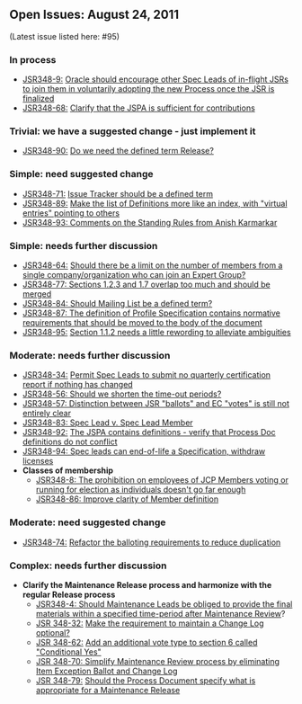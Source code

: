 ## Open Issues: August 24, 2011

(Latest issue listed here: #95)

### In process

*   [JSR348-9:](http://java.net/jira/browse/JSR348-93) [Oracle should encourage other Spec Leads of in-flight JSRs to join them in voluntarily adopting the new Process once the JSR is finalized](http://java.net/jira/browse/JSR348-9)
*   [JSR348-68:](http://java.net/jira/browse/JSR348-93) [Clarify that the JSPA is sufficient for contributions](http://java.net/jira/browse/JSR348-68)

### Trivial: we have a suggested change - just implement it

*   [JSR348-90:](http://java.net/jira/browse/JSR348-93) [Do we need the defined term Release?](http://java.net/jira/browse/JSR348-90)[](http://java.net/jira/browse/JSR348-87)

### Simple: need suggested change

*   [JSR348-71:](http://java.net/jira/browse/JSR348-83) [Issue Tracker should be a defined term](http://java.net/jira/browse/JSR348-71)
*   [JSR348-89:](http://java.net/jira/browse/JSR348-93) [Make the list of Definitions more like an index, with "virtual entries" pointing to others](http://java.net/jira/browse/JSR348-89)
*   [JSR348-93: Comments on the Standing Rules from Anish Karmarkar](http://java.net/jira/browse/JSR348-93)

### Simple: needs further discussion

*   [JSR348-64:](http://java.net/jira/browse/JSR348-77) [Should there be a limit on the number of members from a single company/organization who can join an Expert Group?](http://java.net/jira/browse/JSR348-64)
*   [JSR348-77: Sections 1.2.3 and 1.7 overlap too much and should be merged](http://java.net/jira/browse/JSR348-77)
*   [JSR348-84: Should Mailing List be a defined term?](http://java.net/jira/browse/JSR348-84)
*   [JSR348-87: The definition of Profile Specification contains normative requirements that should be moved to the body of the document](http://java.net/jira/browse/JSR348-87)
*   [JSR348-95:](http://java.net/jira/browse/JSR348-87) [Section 1.1.2 needs a little rewording to alleviate ambiguities](http://java.net/jira/browse/JSR348-95)

### Moderate: needs further discussion

*   [JSR348-34:](http://java.net/jira/browse/JSR348-86) [Permit Spec Leads to submit no quarterly certification report if nothing has changed](http://java.net/jira/browse/JSR348-34)
*   [JSR348-56: Should we shorten the time-out periods?](http://java.net/jira/browse/JSR348-56)
*   [JSR348-57: Distinction between JSR "ballots" and EC "votes" is still not entirely clear](http://java.net/jira/browse/JSR348-86)
*   [JSR348-83: Spec Lead v. Spec Lead Member](http://java.net/jira/browse/JSR348-83)
*   [JSR348-92:](http://java.net/jira/browse/JSR348-93) [The JSPA contains definitions - verify that Process Doc definitions do not conflict](http://java.net/jira/browse/JSR348-92)
*   [JSR348-94: Spec leads can end-of-life a Specification, withdraw licenses](http://java.net/jira/browse/JSR348-94)
*   **Classes of membership**
    *   [JSR348-8: The prohibition on employees of JCP Members voting or running for election as individuals doesn't go far enough](http://java.net/jira/browse/JSR348-8)
    *   [JSR348-86: Improve clarity of Member definition](http://java.net/jira/browse/JSR348-86)

### Moderate: need suggested change

*   [JSR348-74:](http://java.net/jira/browse/JSR348-4) [Refactor the balloting requirements to reduce duplication](http://java.net/jira/browse/JSR348-74)

### Complex: needs further discussion

*   **Clarify the Maintenance Release process and harmonize with the regular Release process**
    *   [JSR348-4: Should Maintenance Leads be obliged to provide the final materials within a specified time-period after Maintenance Review](http://java.net/jira/browse/JSR348-4)?
    *   [JSR 348-32:](http://java.net/jira/browse/JSR348-70) [Make the requirement to maintain a Change Log optional?](http://java.net/jira/browse/JSR348-32)
    *   [JSR 348-62:](http://java.net/jira/browse/JSR348-70) [Add an additional vote type to section 6 called "Conditional Yes"](http://java.net/jira/browse/JSR348-62)
    *   [JSR 348-70: Simplify Maintenance Review process by eliminating Item Exception Ballot and Change Log](http://java.net/jira/browse/JSR348-70)
    *   [JSR 348-79:](http://java.net/jira/browse/JSR348-70) [Should the Process Document specify what is appropriate for a Maintenance Release](http://java.net/jira/browse/JSR348-79)